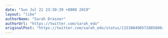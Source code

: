 ```yaml
---
date: "Sun Jul 21 23:30:39 +0000 2019"
layout: "like"
authorName: "Sarah Drasner"
authorUrl: "https://twitter.com/sarah_edo"
originalPost: "https://twitter.com/sarah_edo/status/1153084905728856064"
---
```

